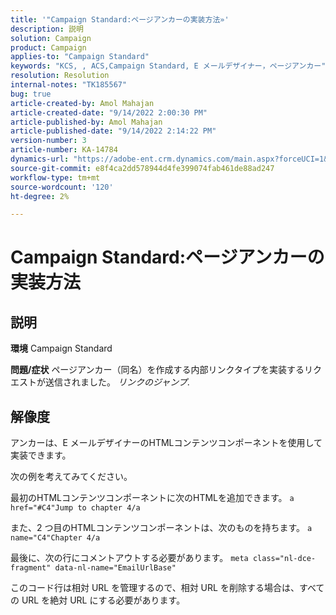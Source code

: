 ```yaml
---
title: '"Campaign Standard:ページアンカーの実装方法»'
description: 説明
solution: Campaign
product: Campaign
applies-to: "Campaign Standard"
keywords: "KCS, , ACS,Campaign Standard, E メールデザイナー，ページアンカー"
resolution: Resolution
internal-notes: "TK185567"
bug: true
article-created-by: Amol Mahajan
article-created-date: "9/14/2022 2:00:30 PM"
article-published-by: Amol Mahajan
article-published-date: "9/14/2022 2:14:22 PM"
version-number: 3
article-number: KA-14784
dynamics-url: "https://adobe-ent.crm.dynamics.com/main.aspx?forceUCI=1&pagetype=entityrecord&etn=knowledgearticle&id=5d323997-3534-ed11-9db1-00224808679b"
source-git-commit: e8f4ca2dd578944d4fe399074fab461de88ad247
workflow-type: tm+mt
source-wordcount: '120'
ht-degree: 2%

---
```


# Campaign Standard:ページアンカーの実装方法

## 説明

<b>環境</b>
Campaign Standard


<b>問題/症状</b>
ページアンカー（同名）を作成する内部リンクタイプを実装するリクエストが送信されました。 *リンクのジャンプ*.


## 解像度


アンカーは、E メールデザイナーのHTMLコンテンツコンポーネントを使用して実装できます。

次の例を考えてみてください。

最初のHTMLコンテンツコンポーネントに次のHTMLを追加できます。
`a href="#C4"Jump to chapter 4/a`

また、2 つ目のHTMLコンテンツコンポーネントは、次のものを持ちます。
`a name="C4"Chapter 4/a`

最後に、次の行にコメントアウトする必要があります。
`meta class="nl-dce-fragment" data-nl-name="EmailUrlBase"`

このコード行は相対 URL を管理するので、相対 URL を削除する場合は、すべての URL を絶対 URL にする必要があります。
